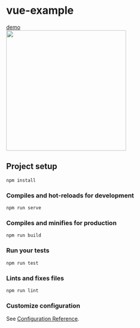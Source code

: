 # vue-example

[demo](https://pochivalin-alexey.github.io/vue-example/dist/)  
<img width="320" src="https://github.com/pochivalin-alexey/vue-example/dist/screen.jpg?raw=true">

## Project setup

```
npm install
```

### Compiles and hot-reloads for development

```
npm run serve
```

### Compiles and minifies for production

```
npm run build
```

### Run your tests

```
npm run test
```

### Lints and fixes files

```
npm run lint
```

### Customize configuration

See [Configuration Reference](https://cli.vuejs.org/config/).
